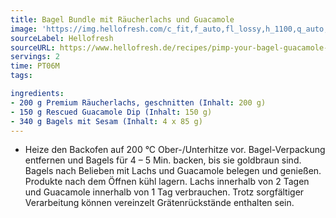 ```yaml
---
title: Bagel Bundle mit Räucherlachs und Guacamole
image: 'https://img.hellofresh.com/c_fit,f_auto,fl_lossy,h_1100,q_auto,w_2600/hellofresh_s3/image/pimp-your-bagel-guacamole-und-raucherlachs-58b51d93.jpg'
sourceLabel: Hellofresh
sourceURL: https://www.hellofresh.de/recipes/pimp-your-bagel-guacamole-und-raucherlachs-63208419639d32e9c805ed82
servings: 2
time: PT06M
tags:

ingredients:
- 200 g Premium Räucherlachs, geschnitten (Inhalt: 200 g)
- 150 g Rescued Guacamole Dip (Inhalt: 150 g)
- 340 g Bagels mit Sesam (Inhalt: 4 x 85 g)
---
```


- Heize den Backofen auf 200 °C Ober-/Unterhitze vor. Bagel-Verpackung entfernen und Bagels für 4 – 5 Min. backen, bis sie goldbraun sind. Bagels nach Belieben mit Lachs und Guacamole belegen und genießen.   Produkte nach dem Öffnen kühl lagern. Lachs innerhalb von 2 Tagen und Guacamole innerhalb von 1 Tag verbrauchen.  Trotz sorgfältiger Verarbeitung können vereinzelt Grätenrückstände enthalten sein.
